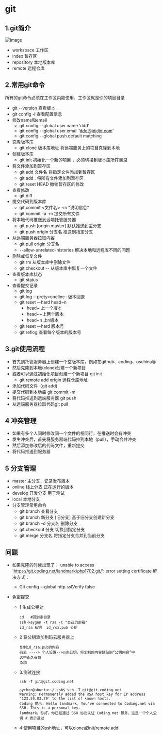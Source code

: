#  git
## 1.git简介
![image](git.png)
- workspace 工作区
- index 暂存区
- repository 本地版本库
- remote 远程仓库
## 2.常用git命令

所有的git命令必须在工作区内能使用，工作区就是你的项目目录

   - git --version 查看版本
- git config -l 查看配置信息
- 修改name和email 
    - git config --global user.name 'ddd'
    - git config --global user.email 'ddd@jdjdjd.com'
    - git config --global push.default matching
- 克隆版本库  
    - git clone 版本库地址     将远端服务上的项目克隆到本地
- 创建版本库 
    - git init   初始化一个新的项目 ，必须切换到版本库所在目录 
- 将文件添加到暂存区
    - git add 文件名     将指定文件添加到暂存区
    - git add .          将所有文件添加到暂存区
    - git reset HEAD <file>  撤销暂存区的修改
- 查看修改
    - git diff
- 提交代码到版本库
    -  git commit <文件名>    -m "说明信息"
    -  git commit -a -m    提交所有文件
- 将本地代码推送到远端托管服务器
    - git push [origin master] 默认推送到主分支
    - git push origin 分支名     推送到指定分支
- 从远端服务器拉取内容
    - git pull origin 分支名
    - --allow-unrelated-histories  解决本地和远程库不同的问题
- 删除或恢复文件
    - git rm <file>  从版本库中删除文件
    - git checkout -- <file> 从版本库中恢复一个文件
- 查看版本库状态
    - git status
- 查看提交记录
    - git log
    - git log --prety=oneline
      -版本回退
    - git reset --hard head~n
        - head~ 上一个版本
        - head~~上两个版本
        - head~n 上n版本
    - git reset --hard 版本号
    - git reflog 查看每个版本的版本号
## 3.git使用流程
- 首先到托管服务器上创建一个空版本库，例如在github、coding、oschina等
- 然后克隆到本地(clone)创建一个新项目
- 或者可以通过初始化项目创建一个新项目 git init
    - git remote add origin 远程仓库地址 
- 添加代码文件（git add)
- 提交代码到本地库 git commit -m
- 将代码推送到远端服务器 git push
- 从远端服务器拉取代码git  pull
## 4 冲突管理
- 如果有多个人同时修改同一个文件的相同行，在推送时会有冲突
- 发生冲突后，首先将服务器端代码拉到本地（pull），手动合并冲突
- 然后添加修改后的代码文件，重新提交
- 将代码推送到服务器
## 5 分支管理
- master 主分支，记录发布版本
- online 线上分支 正在运行的版本
- develop 开发分支 用于测试
- local 本地分支
- 分支管理常用命令
    - git branch 查看分支
    - git branch 新分支 [旧分支]    基于旧分支创建新分支
    - git branch -d 分支名      删除分支
    - git checkout 分支           切换到指定分支
    - git merge 分支名            将指定分支合并到当前分支
## 问题
- 如果克隆的时候出现了： unable to access 'https://git.coding.net/landmark/php1702.git/': error setting certificate 解决方式：
    - Git config --global http.sslVerify false 

- 免密提交

    - 1 生成公钥对

        ~~~
        cd   #回到家目录
        ssh-keygen -t rsa -C "自己的邮箱"
        id_rsa 私钥  id_rsa.pub 公钥
        ~~~

        

    - 2 将公钥添加到码云服务器上

        ~~~
        复制id_rsa.pub的内容
        码云 ----> 个人设置-->ssh公钥，将复制的内容黏贴到“公钥内容”中
        选中永久有效
        添加
        ~~~

    - 3.测试连接

        ~~~
        ssh -T git@git.coding.net
        
        python@ubuntu:~/.ssh$ ssh -T git@git.coding.net
        Warning: Permanently added the RSA host key for IP address '123.59.83.79' to the list of known hosts.
        Coding 提示: Hello landmark, You've connected to Coding.net via SSH. This is a personal key.
        landmark，你好，你已经通过 SSH 协议认证 Coding.net 服务，这是一个个人公钥 # 表示通过
        ~~~

        

    - 4 使用项目的ssh地址，可以clone或init/remote add